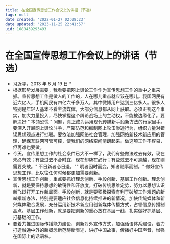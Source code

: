 ```yaml
---
title: 在全国宣传思想工作会议上的讲话（节选）
tags: null
date created: '2022-01-27 02:08:23'
date updated: '2023-11-25 22:41:57'
uid: 1683439293493
---
```


# 在全国宣传思想工作会议上的讲话（节选）

- 习近平，2013 年 8 月 19 日 *
- 根据形势发展需要，我看要把网上舆论工作作为宣传思想工作的重中之重来抓。宣传思想工作是做人的工作的，人在哪儿重点就应该在哪儿。我国网民有近六亿人，手机网民有四亿六千多万人，其中微博用户达到三亿多人。很多人特别是年轻人基本不看主流媒体，大部分信息都从网上获取。必须正视这个事实，加大力量投入，尽快掌握这个舆论战场上的主动权，不能被边缘化了。要解决好 " 本领恐慌 " 问题，真正成为运用现代传媒新手段新方法的行家里手。要深入开展网上舆论斗争，严密防范和抑制网上攻击渗透行为，组织力量对错误思想观点进行批驳。要依法加强网络社会管理，加强网络新技术新应用的管理，确保互联网可管可控，使我们的网络空间清朗起来。做这项工作不容易，但再难也要做。
- 今天，宣传思想工作的社会条件已大不一样了，我们有些做法过去有效，现在未必有效；有些过去不合时宜，现在却势在必行；有些过去不可逾越，现在则需要突破。" 不日新者必日退。"" 明者因时而变，知者随事而制。" 做好宣传思想工作，比以往任何时候都更加需要创新。
- 宣传思想工作创新，重点要抓好理念创新、手段创新、基层工作创新。理念创新，就是要保持思想的敏锐性和开放度，打破传统思维定势，努力以思想认识新飞跃打开工作新局面。手段创新，就是要积极探索有利于破解工作难题的新举措新办法，特别是要适应社会信息化持续推进的新情况，加快传统媒体和新兴媒体融合发展，充分运用新技术新应用创新媒体传播方式，占领信息传播制高点。基层工作创新，就是要把创新的重心放在基层一线，扎实做好抓基层、打基础的工作。
- 要着力推进国际传播能力建设，创新对外宣传方式，加强话语体系建设，着力打造融通中外的新概念新范畴新表述，讲好中国故事，传播好中国声音，增强在国际上的话语权。
